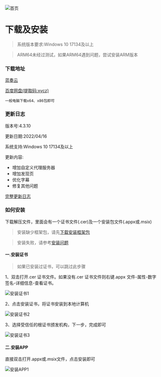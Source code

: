 ![首页](https://i.loli.net/2021/01/08/w8m12yjO4zBqnNL.png)
# 下载及安装

> 系统版本要求:Windows 10 17134及以上

> ARM64未经过测试，如果ARM64遇到问题，尝试安装ARM版本

### 下载地址

[蓝奏云](https://xiaoyaocz.lanzouh.com/b00vjzuzg)

[百度网盘(提取码:xycz)](https://pan.baidu.com/s/1nlnhe8xtGmV0kz-iNjH9HA) 

```
一般电脑下载x64、x86包即可
```


### 更新日志

版本号:4.3.10

更新日期:2022/04/16

系统支持:Windows 10 17134及以上

更新内容:

* 增加自定义代理服务器
* 增加发现页
* 优化字幕
* 修复其他问题

[完整更新日志](/docs/change_log.md)

### 如何安装

下载解压文件，里面会有一个证书文件(.cer)及一个安装包文件(.appx或.msix)

> 安装缺少框架包，请先[下载安装框架包](https://xiaoyaocz.lanzouh.com/icZQo0267w0d)

> 安装失败，请参考[安装问题](/docs/install_help.md)
#### 一.安装证书

> 如果已安装过证书，可以跳过此步骤

1、双击打开.cer 证书文件。如果没有.cer 证书文件则右键.appx 文件-属性-数字签名-详细信息-查看证书。

![安装证书1](https://vip2.loli.io/2022/03/15/ZTAc3PyE8HiCsU4.png)

2、点击安装证书，将证书安装到本地计算机

![安装证书2](https://vip1.loli.io/2022/03/15/ZbTvdCXxq1wPth6.png)

3、选择受信任的根证书颁发机构，下一步，完成即可

![安装证书3](https://vip2.loli.io/2022/03/15/W7bDRdOaKlGUhE8.png)

#### 二.安装APP

直接双击打开.appx或.msix文件，点击安装即可

![安装APP1](https://vip2.loli.io/2022/03/15/opnKC3IvHtEPZdD.png)